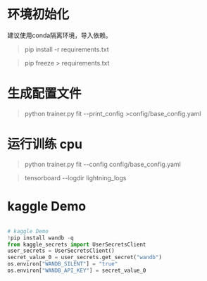 # 环境初始化
建议使用conda隔离环境，导入依赖。
>pip install -r requirements.txt

>  pip freeze > requirements.txt
# 生成配置文件


> python trainer.py fit --print_config >config/base_config.yaml

# 运行训练 cpu
> python trainer.py fit --config config/base_config.yaml
> 



>tensorboard --logdir lightning_logs


# kaggle Demo

```python

# kaggle Demo
!pip install wandb -q
from kaggle_secrets import UserSecretsClient
user_secrets = UserSecretsClient()
secret_value_0 = user_secrets.get_secret("wandb")
os.environ["WANDB_SILENT"] = "true"
os.environ["WANDB_API_KEY"] = secret_value_0


```